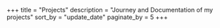 +++
title = "Projects"
description = "Journey and Documentation of my projects"
sort_by = "update_date"
paginate_by = 5
+++